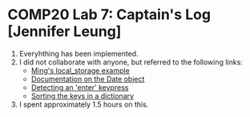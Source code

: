 # COMP20 Lab 7: Captain's Log [Jennifer Leung]

1. Everyhthing has been implemented.
2. I did not collaborate with anyone, but referred to the following links:
    * [Ming's local_storage example](https://github.com/tuftsdev/WebProgramming/blob/gh-pages/examples/cookies_localstorage/localstorage_example.html)
    * [Documentation on the Date object](https://developer.mozilla.org/en-US/docs/Web/JavaScript/Reference/Global_Objects/Date)
    * [Detecting an 'enter' keypress](https://stackoverflow.com/questions/979662/how-to-detect-pressing-enter-on-keyboard-using-jquery)
    * [Sorting the keys in a dictionary](https://stackoverflow.com/questions/10946880/sort-a-dictionary-or-whatever-key-value-data-structure-in-js-on-word-number-ke/10946984)
3. I spent approximately 1.5 hours on this.
